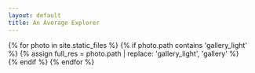 ```yaml
---
layout: default
title: An Average Explorer
---
```


<div class="grid">
  <div class="grid-sizer"></div>
  {% for photo in site.static_files %}
    {% if photo.path contains 'gallery_light' %}
      {% assign full_res = photo.path | replace: 'gallery_light', 'gallery' %}
      <div class="grid-item">
        <a href="{{ full_res }}" class="glightbox" data-gallery="gallery">
          <img src="{{ photo.path }}" alt="" loading="lazy" decoding="async">
        </a>
      </div>
    {% endif %}
  {% endfor %}
</div>



